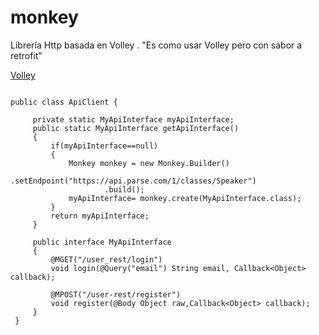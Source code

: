 # monkey
Librería Http basada en Volley . "Es como usar Volley pero con sabor a retrofit"

[Volley](https://developer.android.com/training/volley/index.html)

```

public class ApiClient {
 
     private static MyApiInterface myApiInterface;
     public static MyApiInterface getApiInterface()
     {
         if(myApiInterface==null)
         {
             Monkey monkey = new Monkey.Builder()
                     .setEndpoint("https://api.parse.com/1/classes/Speaker")
                     .build();
             myApiInterface= monkey.create(MyApiInterface.class);
         }
         return myApiInterface;
     }
 
     public interface MyApiInterface
     {
         @MGET("/user_rest/login")
         void login(@Query("email") String email, Callback<Object> callback);
 
         @MPOST("/user-rest/register")
         void register(@Body Object raw,Callback<Object> callback);
     }
 }
 
```
